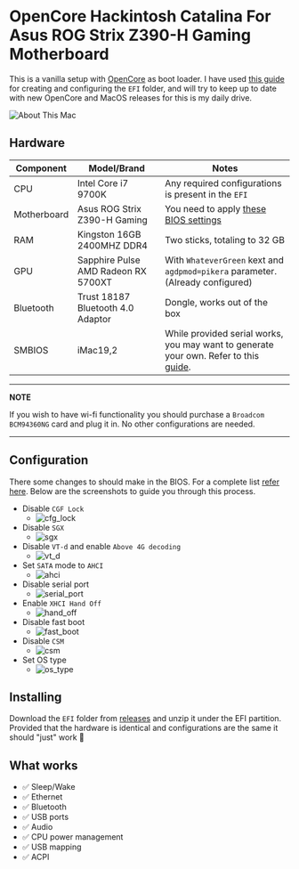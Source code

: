 # OpenCore Hackintosh Catalina For Asus ROG Strix Z390-H Gaming Motherboard
This is a vanilla setup with [OpenCore](https://github.com/acidanthera/OpenCorePkg "OpenCore") as boot loader. I have used [this guide](https://dortania.github.io/OpenCore-Install-Guide/ "OpenCore Desktop Guide") for creating and configuring the `EFI` folder, and will try to keep up to date with new OpenCore and MacOS releases for this is my daily drive.

![About This Mac](assets/about.png)

## Hardware 

| Component   | Model/Brand                         | Notes                                                                                                                                                                                  |
|-------------|-------------------------------------|----------------------------------------------------------------------------------------------------------------------------------------------------------------------------------------|
| CPU         | Intel Core i7 9700K                 | Any required configurations is present in the `EFI`                                                                                                                                    |
| Motherboard | Asus ROG Strix Z390-H Gaming        | You need to apply [these BIOS settings](https://dortania.github.io/OpenCore-Install-Guide/config.plist/coffee-lake.html#intel-bios-settings)                                           |
| RAM         | Kingston 16GB 2400MHZ DDR4          | Two sticks, totaling to 32 GB                                                                                                                                                          |
| GPU         | Sapphire Pulse AMD Radeon RX 5700XT | With `WhateverGreen` kext and `agdpmod=pikera` parameter. (Already configured)                                                                                                         |
| Bluetooth   | Trust 18187 Bluetooth 4.0 Adaptor   | Dongle, works out of the box                                                                                                                                                           |
| SMBIOS      | iMac19,2                            | While provided serial works, you may want to generate your own.   Refer to this [guide](https://dortania.github.io/OpenCore-Install-Guide/config.plist/coffee-lake.html#platforminfo). |

---
**NOTE**

If you wish to have wi-fi functionality you should purchase a `Broadcom BCM94360NG` card and plug it in. No other configurations are needed.

---

## Configuration
There some changes to should make in the BIOS. For a complete list [refer here](https://dortania.github.io/OpenCore-Install-Guide/config.plist/coffee-lake.html#intel-bios-settings). Below are the screenshots to guide you through this process.

- Disable `CGF Lock` 
  - ![cfg_lock](assets/cgf_lock.png)
- Disable `SGX` 
  - ![sgx](assets/sgx.png)
- Disable `VT-d` and enable `Above 4G decoding` 
  - ![vt_d](assets/vt_d.png)
- Set `SATA` mode to `AHCI` 
  - ![ahci](assets/ahci.png)
- Disable serial port 
  - ![serial_port](assets/serial_port.png)
- Enable `XHCI Hand Off` 
  - ![hand_off](assets/xhci_hand_off.png)
- Disable fast boot 
  - ![fast_boot](assets/fast_boot.png)
- Disable `CSM` 
  - ![csm](assets/csm.png)
- Set OS type 
  - ![os_type](assets/os_type.png)

## Installing
Download the `EFI` folder from [releases](https://github.com/hamido/opencore-efi-asus-z390-h/releases) and unzip it under the EFI partition. Provided that the hardware is identical and configurations are the same it should "just" work :crossed_fingers:

## What works

- :white_check_mark: Sleep/Wake
- :white_check_mark: Ethernet
- :white_check_mark: Bluetooth
- :white_check_mark: USB ports
- :white_check_mark: Audio
- :white_check_mark: CPU power management
- :white_check_mark: USB mapping
- :white_check_mark: ACPI